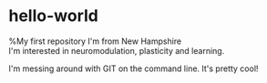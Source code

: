 # hello-world
%My first repository
I'm from New Hampshire  
I'm interested in neuromodulation, plasticity and learning.

I'm messing around with GIT on the command line.  It's pretty cool!
